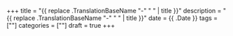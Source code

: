 +++
title = "{{ replace .TranslationBaseName "-" " " | title }}"
description = "{{ replace .TranslationBaseName "-" " " | title }}"
date = {{ .Date }}
tags = [""]
categories = [""]
draft = true
+++
